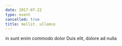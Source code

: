 ```yaml
---
date: 2017-07-22
type: event
cancelled: true
title: mollit. ullamco
---
```

in sunt enim commodo dolor Duis elit, dolore ad nulla